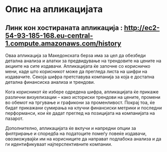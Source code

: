 # Опис на апликацијата
## Линк кон хостираната апликација : http://ec2-54-93-185-168.eu-central-1.compute.amazonaws.com/history
Оваа апликација за Македонската берза има за цел да обезбеди детална анализа и алатки за предвидување на трендовите на цените на акциите на сите издавачи. Апликацијата ќе започне со корисничко мени, каде што корисникот може да прегледа листа на шифри на издавачите. Секоја шифра претставува компанија за која е достапна детална финансиска анализа и трендови.

Кога корисникот ќе избере одредена шифра, апликацијата ќе прикаже различни визуелизации – како историски трендови на цените, промени во обемот на тргување и графикони за променливост. Покрај тоа, ќе бидат прикажани сумирања на клучни финансиски метрики и последни перформанси, кои ќе дадат преглед на позицијата на компанијата на пазарот.

Дополнително, апликацијата ќе вклучи и напредни опции за филтрирање и споредба на податоците помеѓу повеќе издавачи, овозможувајќи им на корисниците да направат подлабока анализа и да ги идентификуваат најперспективните компании.
